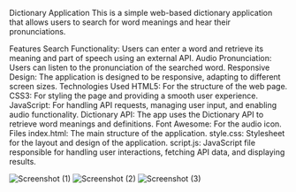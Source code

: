 Dictionary Application
This is a simple web-based dictionary application that allows users to search for word meanings and hear their pronunciations.

Features
Search Functionality: Users can enter a word and retrieve its meaning and part of speech using an external API.
Audio Pronunciation: Users can listen to the pronunciation of the searched word.
Responsive Design: The application is designed to be responsive, adapting to different screen sizes.
Technologies Used
HTML5: For the structure of the web page.
CSS3: For styling the page and providing a smooth user experience.
JavaScript: For handling API requests, managing user input, and enabling audio functionality.
Dictionary API: The app uses the Dictionary API to retrieve word meanings and definitions.
Font Awesome: For the audio icon.
Files
index.html: The main structure of the application.
style.css: Stylesheet for the layout and design of the application.
script.js: JavaScript file responsible for handling user interactions, fetching API data, and displaying results.

![Screenshot (1)](https://github.com/user-attachments/assets/bb09f3ec-529f-4f77-9175-85c7675d30c3)
![Screenshot (2)](https://github.com/user-attachments/assets/d6f0e63b-2b50-45b1-9943-34ec3e7055cc)
![Screenshot (3)](https://github.com/user-attachments/assets/629c95da-924a-4762-b319-b643fb1bb37e)
